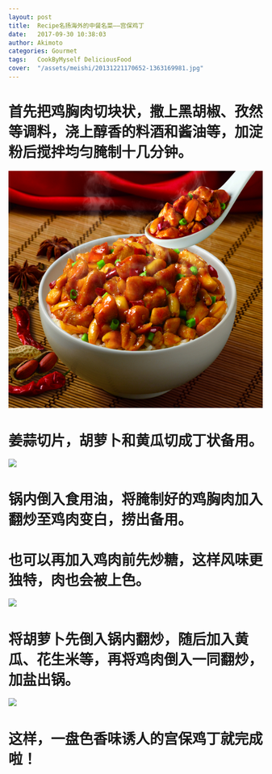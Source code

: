 ```yaml
---
layout: post
title:  Recipe名扬海外的中餐名菜——宫保鸡丁
date:   2017-09-30 10:38:03
author: Akimoto
categories: Gourmet
tags:	CookByMyself DeliciousFood
cover:  "/assets/meishi/20131221170652-1363169981.jpg"
---
```


# <font face="segoe script">首先把鸡胸肉切块状，撒上黑胡椒、孜然等调料，浇上醇香的料酒和酱油等，加淀粉后搅拌均匀腌制十几分钟。</font>
<a href="https://wasedaakimoto.github.io/"><img src="/assets/meishi/20131221170652-1363169981.jpg"></a>
# 姜蒜切片，胡萝卜和黄瓜切成丁状备用。
![](http://pigyyb6am.bkt.clouddn.com/gongbaojiding2.JPG)
# 锅内倒入食用油，将腌制好的鸡胸肉加入翻炒至鸡肉变白，捞出备用。
# 也可以再加入鸡肉前先炒糖，这样风味更独特，肉也会被上色。
![](http://pigyyb6am.bkt.clouddn.com/gongbaojiding3.JPG)
# 将胡萝卜先倒入锅内翻炒，随后加入黄瓜、花生米等，再将鸡肉倒入一同翻炒，加盐出锅。
![](http://pigyyb6am.bkt.clouddn.com/gongbaojiding4.JPG)
# 这样，一盘色香味诱人的宫保鸡丁就完成啦！


<div class="cm-article" data-key="AkimotoYuduki.id"></div>

<link rel="stylesheet" href="//comment.moe/dest/static/css/plus.css">

<script src="//comment.moe/dest/static/js/build.js" charset="UTF-8"></script>


